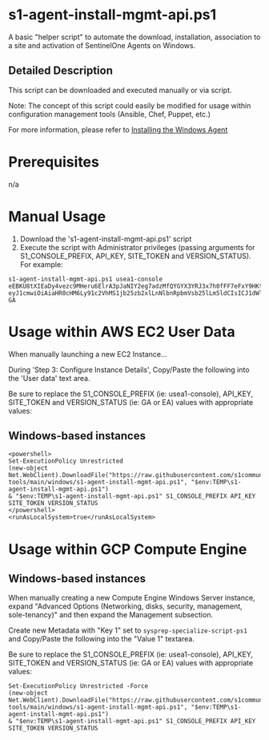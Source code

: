 # s1-agent-install-mgmt-api.ps1
A basic "helper script" to automate the download, installation, association to a site and activation of SentinelOne Agents on Windows.

## Detailed Description
This script can be downloaded and executed manually or via script.  

Note: The concept of this script could easily be modified for usage within configuration management tools (Ansible, Chef, Puppet, etc.)

For more information, please refer to [Installing the Windows Agent](https://community.sentinelone.com/s/article/000005515)

# Prerequisites

n/a

# Manual Usage
1. Download the 's1-agent-install-mgmt-api.ps1' script
2. Execute the script with Administrator privileges (passing arguments for S1_CONSOLE_PREFIX, API_KEY, SITE_TOKEN and VERSION_STATUS).  For example:
```
s1-agent-install-mgmt-api.ps1 usea1-console eEBKU8tXIEaDy4vezc9MHeru6ElrA3pJaNIY2eg7adzMfQYGYX3YRJ3x7h0fFF7eFxY9HKtQzHZR3FDi eyJ1cmwiOiAiaHR0cHM6Ly91c2VhMS1jb25zb2xlLnNlbnRpbmVsb25lLm5ldCIsICJ1dWlkX2dlbiI6ICJhYTBkMmU1NWQ0NWE1YzBjIiwgInNhbXBsZV9kYXRhIjogImRvIG5vdCB1c2UifQo= GA
```

# Usage within AWS EC2 User Data
When manually launching a new EC2 Instance... 

During 'Step 3: Configure Instance Details', Copy/Paste the following into the 'User data' text area.


Be sure to replace the S1_CONSOLE_PREFIX (ie: usea1-console), API_KEY, SITE_TOKEN and VERSION_STATUS (ie: GA or EA) values with appropriate values:

## Windows-based instances
```
<powershell>
Set-ExecutionPolicy Unrestricted
(new-object Net.WebClient).DownloadFile("https://raw.githubusercontent.com/s1community/install-tools/main/windows/s1-agent-install-mgmt-api.ps1", "$env:TEMP\s1-agent-install-mgmt-api.ps1") 
& "$env:TEMP\s1-agent-install-mgmt-api.ps1" S1_CONSOLE_PREFIX API_KEY SITE_TOKEN VERSION_STATUS
</powershell>
<runAsLocalSystem>true</runAsLocalSystem>
```

# Usage within GCP Compute Engine

## Windows-based instances
When manually creating a new Compute Engine Windows Server instance, expand "Advanced Options (Networking, disks, security, management, sole-tenancy)" and then expand the Management subsection.  

Create new Metadata with "Key 1" set to `sysprep-specialize-script-ps1` and Copy/Paste the following into the "Value 1" textarea.

Be sure to replace the S1_CONSOLE_PREFIX (ie: usea1-console), API_KEY, SITE_TOKEN and VERSION_STATUS (ie: GA or EA) values with appropriate values:
```
Set-ExecutionPolicy Unrestricted -Force
(new-object Net.WebClient).DownloadFile("https://raw.githubusercontent.com/s1community/install-tools/main/windows/s1-agent-install-mgmt-api.ps1", "$env:TEMP\s1-agent-install-mgmt-api.ps1")
& "$env:TEMP\s1-agent-install-mgmt-api.ps1" S1_CONSOLE_PREFIX API_KEY SITE_TOKEN VERSION_STATUS
```
